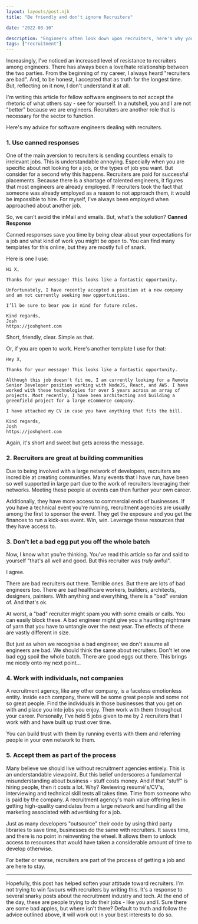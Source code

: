 ```yaml
---
layout: layouts/post.njk
title: "Be friendly and don't ignore Recruiters"

date: "2022-03-10"

description: "Engineers often look down upon recruiters, here's why you shouldn't."
tags: ["recruitment"]
---
```


Increasingly, I've noticed an increased level of resistance to recruiters among engineers. There has always been a love/hate relationship between the two parties. From the beginning of my career, I always heard "recruiters are bad". And, to be honest, I accepted that as truth for the longest time. But, reflecting on it now, I don't understand it at all.

I'm writing this article for fellow software engineers to not accept the rhetoric of what others say - see for yourself. In a nutshell, you and I are not "better" because we are engineers. Recruiters are another role that is necessary for the sector to function.

Here's my advice for software engineers dealing with recruiters.

### 1. Use canned responses

One of the main aversion to recruiters is sending countless emails to irrelevant jobs. This is understandable annoying. Especially when you are specific about not looking for a job, or the types of job you want. But consider for a second why this happens. Recruiters are paid for successful placements. Because there is a shortage of talented engineers, it figures that most engineers are already employed. If recruiters took the fact that someone was already employed as a reason to not approach them, it would be impossible to hire. For myself, I've always been employed when approached about another job.

So, we can't avoid the inMail and emails. But, what's the solution? **Canned Response**

Canned responses save you time by being clear about your expectations for a job and what kind of work you might be open to. You can find many templates for this online, but they are mostly full of snark.

Here is one I use:

```
Hi X,

Thanks for your message! This looks like a fantastic opportunity.

Unfortunately, I have recently accepted a position at a new company and am not currently seeking new opportunities.

I’ll be sure to bear you in mind for future roles.

Kind regards,
Josh
https://joshghent.com
```

Short, friendly, clear. Simple as that.

Or, if you are open to work. Here's another template I use for that:

```
Hey X,

Thanks for your message! This looks like a fantastic opportunity.

Although this job doesn't fit me, I am currently looking for a Remote Senior Developer position working with NodeJS, React, and AWS. I have worked with these technologies for over 5 years across an array of projects. Most recently, I have been architecting and building a greenfield project for a large eCommerce company.

I have attached my CV in case you have anything that fits the bill.

Kind regards,
Josh
https://joshghent.com
```

Again, it's short and sweet but gets across the message.

### 2. Recruiters are great at building communities

Due to being involved with a large network of developers, recruiters are incredible at creating communities. Many events that I have run, have been so well supported in large part due to the work of recruiters leveraging their networks. Meeting these people at events can then further your own career.

Additionally, they have more access to commercial ends of businesses. If you have a technical event you're running, recruitment agencies are usually among the first to sponsor the event. They get the exposure and you get the finances to run a kick-ass event. Win, win. Leverage these resources that they have access to.

### 3. Don't let a bad egg put you off the whole batch

Now, I know what you're thinking. You've read this article so far and said to yourself "that's all well and good. But this recruiter was _truly_ awful".

I agree.

There are bad recruiters out there. Terrible ones. But there are lots of bad engineers too. There are bad healthcare workers, builders, architects, designers, painters. With anything and everything, there is a "bad" version of. And that's ok.

At worst, a "bad" recruiter might spam you with some emails or calls. You can easily block these. A bad engineer might give you a haunting nightmare of yarn that you have to untangle over the next year. The effects of these are vastly different in size.

But just as when we recognise a bad engineer, we don't assume all engineers are bad. We should think the same about recruiters. Don't let one bad egg spoil the whole batch. There are good eggs out there. This brings me nicely onto my next point...

### 4. Work with individuals, not companies

A recruitment agency, like any other company, is a faceless emotionless entity. Inside each company, there will be some great people and some not so great people. Find the individuals in those businesses that you get on with and place you into jobs you enjoy. Then work with them throughout your career. Personally, I've held 5 jobs given to me by 2 recruiters that I work with and have built up trust over time.

You can build trust with them by running events with them and referring people in your own network to them.

### 5. Accept them as part of the process

Many believe we should live without recruitment agencies entirely. This is an understandable viewpoint. But this belief underscores a fundamental misunderstanding about business - stuff costs money. And if that "stuff" is hiring people, then it costs a lot. Why? Reviewing resumé's/CV's, interviewing and technical skill tests all takes time. Time from someone who is paid by the company. A recruitment agency's main value offering lies in getting high-quality candidates from a large network and handling all the marketing associated with advertising for a job.

Just as many developers "outsource" their code by using third party libraries to save time, businesses do the same with recruiters. It saves time, and there is no point in reinventing the wheel. It allows them to unlock access to resources that would have taken a considerable amount of time to develop otherwise.

For better or worse, recruiters are part of the process of getting a job and are here to stay.

---

Hopefully, this post has helped soften your attitude toward recruiters. I'm not trying to win favours with recruiters by writing this. It's a response to several snarky posts about the recruitment industry and tech. At the end of the day, these are people trying to do their jobs - like you and I. Sure there are some bad apples, but where isn't there? Default to truth and follow the advice outlined above, it will work out in your best interests to do so.
